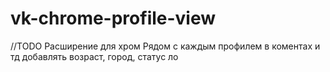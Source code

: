 # vk-chrome-profile-view

//TODO
Расширение для хром
Рядом с каждым профилем в коментах и тд добавлять возраст, город, статус ло
